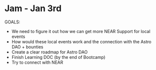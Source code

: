# Jam - Jan 3rd

GOALS:

- We need to figure it out how we can get more NEAR Support for local events
- How would these local events work and the connection with the Astro DAO + bounties
- Create a clear roadmap for Astro DAO
- Finish Learning DOC (by the end of Bootcamp)
- Try to connect with NEAR